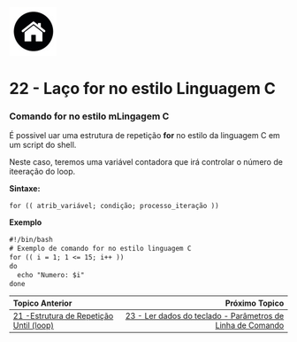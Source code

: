 [![N|Solid](Imagens/Home.jpeg "Ir para Home")](/README.md/)

# 22 -  Laço for no estilo Linguagem C

### Comando for no estilo mLingagem C  

É possivel uar uma estrutura de repetição **for** no estilo da linguagem C em um script do shell.  

Neste caso, teremos uma variável contadora que irá controlar o número de iteeração do loop.  

**Sintaxe:**
```
for (( atrib_variável; condição; processo_iteração ))
```
**Exemplo**
```
#!/bin/bash
# Exemplo de comando for no estilo linguagem C
for (( i = 1; 1 <= 15; i++ ))
do
  echo "Numero: $i"
done
```

|Topico Anterior|Próximo Topico|
|:---|---:|
|[21 -Estrutura de Repetição Until (loop)](RepeticaoUntil.md)|[23 - Ler dados do teclado - Parâmetros de Linha de Comando](LedadosTeclador.md)|
